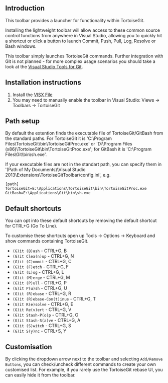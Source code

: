 Introduction
------------

This toolbar provides a launcher for functionality within TortoiseGit.

Installing the lightweight toolbar will allow access to these common source control functions from anywhere in Visual Studio, allowing you to quickly hit a shortcut or click a button to launch Commit, Push, Pull, Log, Resolve or Bash windows.

This toolbar simply launches TortoiseGit commands. Further integration with Git is not planned - for more complex usage scenarios you should take a look at the [Visual Studio Tools for Git](http://visualstudiogallery.msdn.microsoft.com/abafc7d6-dcaa-40f4-8a5e-d6724bdb980c).

Installation instructions
--------------------------

1.  Install the [VISX File](http://visualstudiogallery.msdn.microsoft.com/6a2ae0fa-bd4e-4712-9170-abe92c63c05c)
2.  You may need to manually enable the toolbar in Visual Studio: Views -> Toolbars -> TortoiseGit 

Path setup
-----------

By default the extention finds the executable file of TortoiseGit/GitBash from the standard paths. For TortoiseGit it is 'C:\Program Files\TortoiseGit\bin\TortoiseGitProc.exe' or 'D:\Program Files (x86)\TortoiseGit\bin\TortoiseGitProc.exe'; for GitBash it is 'C:\Program Files\Git\bin\sh.exe'.

If your executable files are not in the standart path, you can specify them in '(Path of My Documents)\Visual Studio 2013\Extensions\TortoiseGitToolbar\config.ini', e.g.

    [path]
    TortoiseGit=E:\Applications\TortoiseGit\bin\TortoiseGitProc.exe
    GitBash=E:\Applications\Git\bin\sh.exe

Default shortcuts
------------------

You can opt into these default shortcuts by removing the default shortcut for CTRL+G (Go To Line).

To customise these shortcuts open up Tools -> Options -> Keyboard and show commands containing TortoiseGit.

* `(G)it (B)ash` - CTRL+G, B
* `(G)it Clea(n)up` - CTRL+G, N
* `(G)it (C)ommit` - CTRL+G, C
* `(G)it (F)etch` - CTRL+G, F
* `(G)it (L)og` - CTRL+G, L
* `(G)it (M)erge` - CTRL+G, M
* `(G)it (P)ull` - CTRL+G, P
* `(G)it P(u)sh` - CTRL+G, U
* `(G)it (R)ebase` - CTRL+G, R
* `(G)it (R)ebase-Con(t)inue` - CTRL+G, T
* `(G)it R(e)solve` - CTRL+G, E
* `(G)it Re(v)ert` - CTRL+G, V
* `(G)it Stash-P(o)p` - CTRL+G, O
* `(G)it Stash-S(a)ve` - CTRL+G, A
* `(G)it (S)witch` - CTRL+G, S
* `(G)it S(y)nc` - CTRL+S, Y

Customisation
--------------

By clicking the dropdown arrow next to the toolbar and selecting `Add/Remove Buttons`, you can check/uncheck different commands to create your own customised list. For example, if you rarely use the TortoiseGit rebase UI, you can easily hide it from the toolbar.